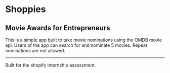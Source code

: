 # Shoppies
## Movie Awards for Entrepreneurs

This is a simple app built to take movie nominations using the OMDB movie api.
Users of the app can search for and nominate 5 movies. Repeat nominations are not allowed.

----------
Built for the shopify internship assessment.